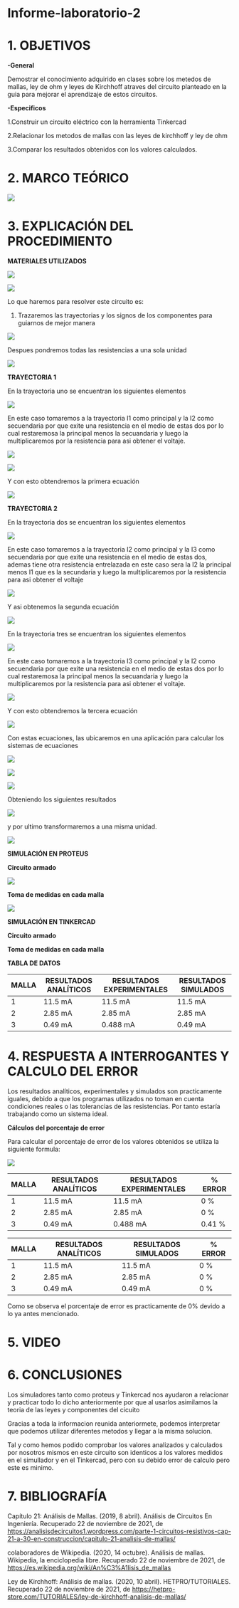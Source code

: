 # Informe-laboratorio-2

# 1. OBJETIVOS
**-General**

Demostrar el conocimiento adquirido en clases sobre los metedos de mallas, ley de ohm y leyes de Kirchhoff atraves del circuito planteado en la guia para mejorar el aprendizaje de estos circuitos.

**-Especificos**

   1.Construir un circuito eléctrico con la herramienta Tinkercad

   2.Relacionar los metodos de mallas con las leyes de kirchhoff y ley de ohm

   3.Comparar los resultados obtenidos con los valores calculados.


# 2. MARCO TEÓRICO

![](https://github.com/bonacimba/Informe-laboratorio-2/blob/main/IMGBV/01.png)

# 3. EXPLICACIÓN DEL PROCEDIMIENTO

**MATERIALES UTILIZADOS**

![](https://github.com/bonacimba/Informe-laboratorio-2/blob/main/IMGBV/3.png)

![](https://github.com/bonacimba/Informe-laboratorio-2/blob/main/IMGBV/5.png)

Lo que haremos para resolver este circuito es:

1. Trazaremos las trayectorias y los signos de los componentes para guiarnos de mejor manera

![](https://github.com/bonacimba/Informe-laboratorio-2/blob/main/Imagenes%20BN/1.png)

Despues pondremos todas las resistencias a una sola unidad

![](https://github.com/bonacimba/Informe-laboratorio-2/blob/main/Imagenes%20BN/2.png)


**TRAYECTORIA 1**


En la trayectoria uno se encuentran los siguientes elementos

![](https://github.com/bonacimba/Informe-laboratorio-2/blob/main/Imagenes%20BN/2.1.png)

En este caso tomaremos a la trayectoria I1 como principal y la I2 como secuendaria por que exite una resistencia en el medio de estas dos por lo cual restaremosa la principal menos la secuandaria y luego la multiplicaremos por la resistencia para asi obtener el voltaje.


![](https://github.com/bonacimba/Informe-laboratorio-2/blob/main/Imagenes%20BN/2.2.png)

![](https://github.com/bonacimba/Informe-laboratorio-2/blob/main/Imagenes%20BN/2.3.png)

Y con esto obtendremos la primera ecuación


![](https://github.com/bonacimba/Informe-laboratorio-2/blob/main/Imagenes%20BN/2.4.png)

**TRAYECTORIA 2**

En la trayectoria dos se encuentran los siguientes elementos

![](https://github.com/bonacimba/Informe-laboratorio-2/blob/main/Imagenes%20BN/3.1.png)

En este caso tomaremos a la trayectoria I2 como principal y la I3 como secuendaria por que exite una resistencia en el medio de estas dos, ademas tiene otra resistencia entrelazada en este caso sera la I2 la principal menos I1 que es la secundaria  y luego la multiplicaremos por la resistencia para asi obtener el voltaje


![](https://github.com/bonacimba/Informe-laboratorio-2/blob/main/Imagenes%20BN/3.2.png)

Y asi obtenemos la segunda  ecuación 


![](https://github.com/bonacimba/Informe-laboratorio-2/blob/main/Imagenes%20BN/3.3.png)


En la trayectoria tres se encuentran los siguientes elementos


![](https://github.com/bonacimba/Informe-laboratorio-2/blob/main/Imagenes%20BN/4.1.png)


En este caso tomaremos a la trayectoria I3 como principal y la I2 como secuendaria por que exite una resistencia en el medio de estas dos por lo cual restaremosa la principal menos la secuandaria y luego la multiplicaremos por la resistencia para asi obtener el voltaje.


![](https://github.com/bonacimba/Informe-laboratorio-2/blob/main/Imagenes%20BN/4.2.png)


Y con esto obtendremos la tercera ecuación


![](https://github.com/bonacimba/Informe-laboratorio-2/blob/main/Imagenes%20BN/4.3.png)



Con estas ecuaciones, las ubicaremos en una aplicación para calcular los sistemas de ecuaciones


![](https://github.com/bonacimba/Informe-laboratorio-2/blob/main/Imagenes%20BN/5.png)

![](https://github.com/bonacimba/Informe-laboratorio-2/blob/main/Imagenes%20BN/6.png)

![](https://github.com/bonacimba/Informe-laboratorio-2/blob/main/Imagenes%20BN/7.png)

Obteniendo los siguientes resultados


![](https://github.com/bonacimba/Informe-laboratorio-2/blob/main/Imagenes%20BN/8.png)

y por ultimo transformaremos a una misma unidad.

![](https://github.com/bonacimba/Informe-laboratorio-2/blob/main/Imagenes%20BN/9.png)

**SIMULACIÓN EN PROTEUS**

**Circuito armado**

![](https://github.com/bonacimba/Informe-laboratorio-2/blob/main/IMGBV/1.png)

**Toma de medidas en cada malla**

![](https://github.com/bonacimba/Informe-laboratorio-2/blob/main/IMGBV/2.png)

**SIMULACIÓN EN TINKERCAD**

**Circuito armado**

**Toma de medidas en cada malla**

**TABLA DE DATOS**

| MALLA | RESULTADOS ANALÍTICOS | RESULTADOS EXPERIMENTALES| RESULTADOS SIMULADOS |
| ------------- | ------------- | ------------- | ------------- |
| 1 | 11.5 mA | 11.5 mA | 11.5 mA |
| 2 | 2.85 mA | 2.85 mA | 2.85 mA |
| 3 | 0.49 mA | 0.488 mA | 0.49 mA |


# 4. RESPUESTA A INTERROGANTES Y CALCULO DEL ERROR

Los resultados analíticos, experimentales y simulados son practicamente iguales, debido a que los programas utilizados no toman en cuenta condiciones reales o las tolerancias de las resistencias. Por tanto estaría trabajando como un sistema ideal.
 
 **Cálculos del porcentaje de error**

Para calcular el porcentaje de error de los valores obtenidos se utiliza la siguiente formula:

![](https://github.com/bonacimba/Informe-laboratorio-2/blob/main/IMGBV/4.png)

| MALLA | RESULTADOS ANALÍTICOS | RESULTADOS EXPERIMENTALES| % ERROR|
| ------------- | ------------- | ------------- | ------------- |
| 1 | 11.5 mA | 11.5 mA | 0 % |
| 2 | 2.85 mA | 2.85 mA | 0 % |
| 3 | 0.49 mA | 0.488 mA | 0.41 % |

| MALLA | RESULTADOS ANALÍTICOS | RESULTADOS SIMULADOS| % ERROR |
| ------------- | ------------- | ------------- | ------------- |
| 1 | 11.5 mA | 11.5 mA | 0 % |
| 2 | 2.85 mA | 2.85 mA | 0 % |
| 3 | 0.49 mA | 0.49 mA | 0 % |

Como se observa el porcentaje de error es practicamente de 0% devido a lo ya antes mencionado.

# 5. VIDEO

# 6. CONCLUSIONES

Los simuladores tanto como proteus y Tinkercad nos ayudaron a relacionar y practicar todo lo dicho anteriormente por que al usarlos asimilamos la teoria de las leyes y componentes del cicuito

Gracias a toda la informacion reunida anteriormete, podemos interpretar que podemos utilizar diferentes metodos y llegar a la misma solucion.


Tal y como hemos podido comprobar los valores analizados y calculados por nosotros mismos en este circuito son identicos a los valores medidos en el simullador y en el Tinkercad, pero con su debido error de calculo pero este es minimo.

# 7. BIBLIOGRAFÍA

Capítulo 21: Análisis de Mallas. (2019, 8 abril). Análisis de Circuitos En Ingeniería. Recuperado 22 de noviembre de 2021, de https://analisisdecircuitos1.wordpress.com/parte-1-circuitos-resistivos-cap-21-a-30-en-construccion/capitulo-21-analisis-de-mallas/

colaboradores de Wikipedia. (2020, 14 octubre). Análisis de mallas. Wikipedia, la enciclopedia libre. Recuperado 22 de noviembre de 2021, de https://es.wikipedia.org/wiki/An%C3%A1lisis_de_mallas

Ley de Kirchhoff: Análisis de mallas. (2020, 10 abril). HETPRO/TUTORIALES. Recuperado 22 de noviembre de 2021, de https://hetpro-store.com/TUTORIALES/ley-de-kirchhoff-analisis-de-mallas/
